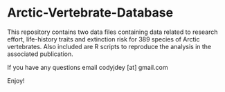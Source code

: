 # Arctic-Vertebrate-Database

This repository contains two data files containing data related to research effort, life-history traits and extinction risk for 389 species of Arctic vertebrates. Also included are R scripts to reproduce the analysis in the associated publication. 

If you have any questions email codyjdey [at] gmail.com

Enjoy!
